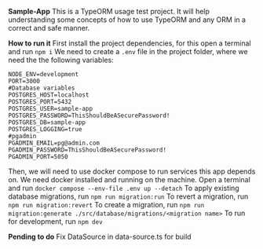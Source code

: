 **Sample-App**
This is a TypeORM usage test project. It will help understanding some concepts of how to use TypeORM and any ORM in a correct and safe manner.

**How to run it**
First install the project dependencies, for this open a terminal and run `npm i`
We need to create a `.env` file in the project folder, where we need the the following variables:

    NODE_ENV=development
    PORT=3000
    #Database variables
    POSTGRES_HOST=localhost
    POSTGRES_PORT=5432
    POSTGRES_USER=sample-app
    POSTGRES_PASSWORD=ThisShouldBeASecurePassword!
    POSTGRES_DB=sample-app
    POSTGRES_LOGGING=true
    #pgadmin
    PGADMIN_EMAIL=pg@admin.com
    PGADMIN_PASSWORD=ThisShouldBeASecurePassword!
    PGADMIN_PORT=5050

Then, we will need to use docker compose to run services this app depends on. We need docker installed and running on the machine. Open a terminal and run `docker compose --env-file .env up --detach` 
To apply existing database migrations, run `npm run migration:run`
To revert a migration, run `npm run migration:revert`
To create a migration, run `npm run migration:generate ./src/database/migrations/<migration name>`
To run for development, run `npm dev`

**Pending to do**
Fix DataSource in data-source.ts for build 